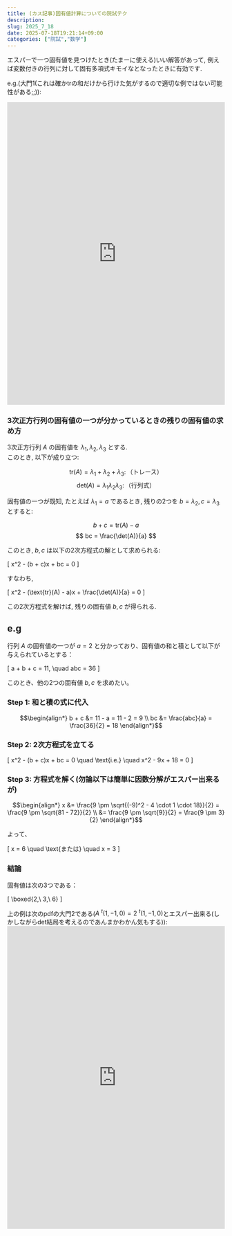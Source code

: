 ```yaml
---
title: (カス記事)固有値計算についての院試テク
description: 
slug: 2025_7_18
date: 2025-07-18T19:21:14+09:00
categories: ["院試","数学"]
---
```


エスパーで一つ固有値を見つけたとき(たまーに使える)いい解答があって, 例えば変数付きの行列に対して固有多項式キモイなとなったときに有効です.

e.g.(大門1(これは確かtrの和だけから行けた気がするので適切な例ではない可能性がある;;)):

<embed src="https://www.math.nagoya-u.ac.jp/ja/admission/gs/download/exam-mc-2021-2_day1.pdf" type="application/pdf" width="100%" height="700px">

### 3次正方行列の固有値の一つが分かっているときの残りの固有値の求め方

3次正方行列 $A$ の固有値を $\lambda_1, \lambda_2, \lambda_3$ とする.  
このとき, 以下が成り立つ:


$$
\text{tr}(A) = \lambda_1 + \lambda_2 + \lambda_3\colon \text{（トレース）}
$$$$
\mathrm{det}(A) = \lambda_1 \lambda_2 \lambda_3\colon \text{（行列式）}
$$


固有値の一つが既知, たとえば $\lambda_1 = a$ であるとき, 残りの2つを $b = \lambda_2, c = \lambda_3$ とすると:

$$
b + c = \text{tr}(A) - a
$$
$$
bc = \frac{\det(A)}{a}
$$

このとき, $b, c$ は以下の2次方程式の解として求められる:

\[
x^2 - (b + c)x + bc = 0
\]

すなわち, 

\[
x^2 - (\text{tr}(A) - a)x + \frac{\det(A)}{a} = 0
\]

この2次方程式を解けば, 残りの固有値 $b, c$ が得られる.

## e.g

行列 $A$ の固有値の一つが $a = 2$ と分かっており、固有値の和と積として以下が与えられているとする：

\[
a + b + c = 11, \quad abc = 36
\]

このとき、他の2つの固有値 $b, c$ を求めたい。

### Step 1: 和と積の式に代入

$$\begin{align*}
b + c &= 11 - a = 11 - 2 = 9 \\
bc &= \frac{abc}{a} = \frac{36}{2} = 18
\end{align*}$$

### Step 2: 2次方程式を立てる

\[
x^2 - (b + c)x + bc = 0 \quad \text{i.e.} \quad x^2 - 9x + 18 = 0
\]

### Step 3: 方程式を解く(勿論以下は簡単に因数分解がエスパー出来るが)

$$\begin{align*}
x &= \frac{9 \pm \sqrt{(-9)^2 - 4 \cdot 1 \cdot 18}}{2} = \frac{9 \pm \sqrt{81 - 72}}{2} \\
&= \frac{9 \pm \sqrt{9}}{2} = \frac{9 \pm 3}{2}
\end{align*}$$

よって、

\[
x = 6 \quad \text{または} \quad x = 3
\]

### 結論

固有値は次の3つである：

\[
\boxed{2,\ 3,\ 6}
\]

上の例は次のpdfの大門2である($A\ {}^t(1,-1,0)=2\ {}^t(1,-1,0)$とエスパー出来る(しかしながらdet結局を考えるのであんまかわかん気もする)):
<embed src="https://www.math.nagoya-u.ac.jp/ja/admission/gs/download/exam-mc-2011-1_am.pdf" type="application/pdf" width="100%" height="700px">

